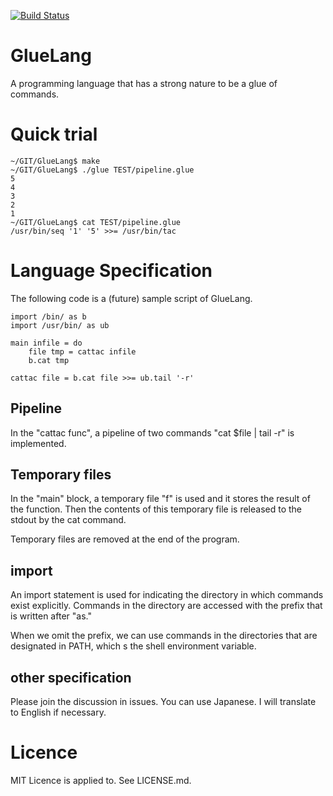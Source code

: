 [![Build Status](https://travis-ci.org/ryuichiueda/GlueLang.svg?branch=master)](https://travis-ci.org/ryuichiueda/GlueLang)

# GlueLang

A programming language that has a strong nature to be a glue of commands.

# Quick trial

```
~/GIT/GlueLang$ make
~/GIT/GlueLang$ ./glue TEST/pipeline.glue 
5
4
3
2
1
~/GIT/GlueLang$ cat TEST/pipeline.glue 
/usr/bin/seq '1' '5' >>= /usr/bin/tac
```

# Language Specification

The following code is a (future) sample script of GlueLang.

```io.glue
import /bin/ as b
import /usr/bin/ as ub

main infile = do
	file tmp = cattac infile 
	b.cat tmp

cattac file = b.cat file >>= ub.tail '-r'
```

## Pipeline

In the "cattac func", a pipeline of two commands
"cat $file | tail -r" is implemented.

## Temporary files

In the "main" block,
a temporary file "f" is used and it stores
the result of the function. 
Then the contents of this temporary file is
released to the stdout by the cat command.

Temporary files are removed at the end of the program.

## import

An import statement is used for indicating the directory 
in which commands exist explicitly. 
Commands in the directory are accessed with the prefix
that is written after "as."

When we omit the prefix, we can use commands
in the directories that are designated in PATH,
which s the shell environment variable.

## other specification

Please join the discussion in issues. 
You can use Japanese. I will translate to English
if necessary.

Licence
========

MIT Licence is applied to. See LICENSE.md.
